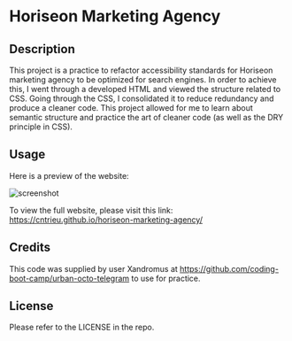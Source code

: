 # Horiseon Marketing Agency

## Description

This project is a practice to refactor accessibility standards for Horiseon marketing agency to be optimized for search engines. In order to achieve this, I went through a developed HTML and viewed the structure related to CSS. Going through the CSS, I consolidated it to reduce redundancy and produce a cleaner code. This project allowed for me to learn about semantic structure and practice the art of cleaner code (as well as the DRY principle in CSS).

## Usage

Here is a preview of the website:

![screenshot](https://user-images.githubusercontent.com/89812084/206830116-fecce44f-0b35-4ecb-a5f0-893c2ef5fe06.jpg)

To view the full website, please visit this link:
<https://cntrieu.github.io/horiseon-marketing-agency/>

## Credits

This code was supplied by user Xandromus at https://github.com/coding-boot-camp/urban-octo-telegram to use for practice.

## License

Please refer to the LICENSE in the repo.
